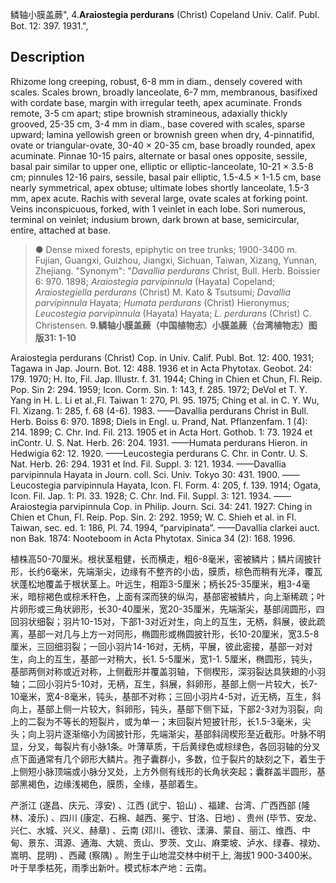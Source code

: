 鳞轴小膜盖蕨",
4.**Araiostegia perdurans** (Christ) Copeland Univ. Calif. Publ. Bot. 12: 397. 1931.",

## Description
Rhizome long creeping, robust, 6-8 mm in diam., densely covered with scales. Scales brown, broadly lanceolate, 6-7 mm, membranous, basifixed with cordate base, margin with irregular teeth, apex acuminate. Fronds remote, 3-5 cm apart; stipe brownish stramineous, adaxially thickly grooved, 25-35 cm, 3-4 mm in diam., base covered with scales, sparse upward; lamina yellowish green or brownish green when dry, 4-pinnatifid, ovate or triangular-ovate, 30-40 × 20-35 cm, base broadly rounded, apex acuminate. Pinnae 10-15 pairs, alternate or basal ones opposite, sessile, basal pair similar to upper one, elliptic or elliptic-lanceolate, 10-21 × 3.5-8 cm; pinnules 12-16 pairs, sessile, basal pair elliptic, 1.5-4.5 × 1-1.5 cm, base nearly symmetrical, apex obtuse; ultimate lobes shortly lanceolate, 1.5-3 mm, apex acute. Rachis with several large, ovate scales at forking point. Veins inconspicuous, forked, with 1 veinlet in each lobe. Sori numerous, terminal on veinlet; indusium brown, dark brown at base, semicircular, entire, attached at base.

> ● Dense mixed forests, epiphytic on tree trunks; 1900-3400 m. Fujian, Guangxi, Guizhou, Jiangxi, Sichuan, Taiwan, Xizang, Yunnan, Zhejiang.
  "Synonym": "*Davallia perdurans* Christ, Bull. Herb. Boissier 6: 970. 1898; *Araiostegia parvipinnula* (Hayata) Copeland; *Araiostegiella perdurans* (Christ) M. Kato &amp; Tsutsumi; *Davallia parvipinnula* Hayata; *Humata perdurans* (Christ) Hieronymus; *Leucostegia parvipinnula* (Hayata) Hayata; *L. perdurans* (Christ) C. Christensen.
**9.鳞轴小膜盖蕨（中国植物志）小膜盖蕨（台湾植物志）图版31: 1-10**

Araiostegia perdurans (Christ) Cop. in Univ. Calif. Publ. Bot. 12: 400. 1931; Tagawa in Jap. Journ. Bot. 12: 488. 1936 et in Acta Phytotax. Geobot. 24: 179. 1970; H. Ito, Fil. Jap. Illustr. f. 31. 1944; Ching in Chien et Chun, Fl. Reip. Pop. Sin 2: 294. 1959; Icon. Corm. Sin. 1: 143, f. 285. 1972; DeVol et T. Y. Yang in H. L. Li et al.,Fl. Taiwan 1: 270, Pl. 95. 1975; Ching et al. in C. Y. Wu, Fl. Xizang. 1: 285, f. 68 (4-6). 1983. ——Davallia perdurans Christ in Bull. Herb. Boiss 6: 970. 1898; Diels in Engl. u. Prand, Nat. Pflanzenfam. 1 (4): 214. 1899; C. Chr. Ind. Fil. 213. 1905 et in Acta Hort. Gothob. 1: 73. 1924 et inContr. U. S. Nat. Herb. 26: 204. 1931. ——Humata perdurans Hieron. in Hedwigia 62: 12. 1920. ——Leucostegia perdurans C. Chr. in Contr. U. S. Nat. Herb. 26: 294. 1931 et Ind. Fil. Suppl. 3: 121. 1934. ——Davallia parvipinnula Hayata in Journ. coll. Sci. Univ. Tokyo 30: 431. 1900. ——Leucostegia parvipinnula Hayata, Icon. Fl. Form. 4: 205, f. 139. 1914; Ogata, Icon. Fil. Jap. 1: Pl. 33. 1928; C. Chr. Ind. Fil. Suppl. 3: 121. 1934. ——Araiostegia parvipinnula Cop. in Philip. Journ. Sci. 34: 241. 1927: Ching in Chien et Chun, Fl. Reip. Pop. Sin. 2: 292. 1959; W. C. Shieh et al. in Fl. Taiwan, sec. ed. 1: 186, Pl. 74. 1994, “parvipinata”. ——Davallia clarkei auct. non Bak. 1874: Nooteboom in Acta Phytotax. Sinica 34 (2): 168. 1996.

植株高50-70厘米。根状茎粗健，长而横走，粗6-8毫米，密被鳞片；鳞片阔披针形，长约6毫米，先端渐尖，边缘有不整齐的小齿，膜质，棕色而稍有光泽，覆瓦状蓬松地覆盖于根状茎上。叶远生，相距3-5厘米；柄长25-35厘米，粗3-4毫米，暗棕褐色或棕禾秆色，上面有深而狭的纵沟，基部密被鳞片，向上渐稀疏；叶片卵形或三角状卵形，长30-40厘米，宽20-35厘米，先端渐尖，基部阔圆形，四回羽状细裂；羽片10-15对，下部1-3对近对生，向上的互生，无柄，斜展，彼此疏离，基部一对几与上方一对同形，椭圆形或椭圆披针形，长10-20厘米，宽3.5-8厘米，三回细羽裂；一回小羽片14-16对，无柄，平展，彼此密接，基部一对对生，向上的互生，基部一对稍大，长1. 5-5厘米，宽1-1. 5厘米，椭圆形，钝头，基部两侧对称或近对称，上侧截形并覆盖羽轴，下侧楔形，深羽裂达具狭翅的小羽轴；二回小羽片5-10对，无柄，互生，斜展，斜卵形，基部上侧一片较大，长7-10毫米，宽4-8毫米，钝头，基部不对称；三回小羽片4-5对，近无柄，互生，斜向上，基部上侧一片较大，斜卵形，钝头，基部下侧下延，下部2-3对为羽裂，向上的二裂为不等长的短裂片，或为单一；末回裂片短披针形，长1.5-3毫米，尖头；向上羽片逐渐缩小为阔披针形，先端渐尖，基部斜阔楔形至近截形。叶脉不明显，分叉，每裂片有小脉1条。叶薄草质，干后黄绿色或棕绿色，各回羽轴的分叉点下面通常有几个卵形大鳞片。孢子囊群小，多数，位于裂片的缺刻之下，着生于上侧短小脉顶端或小脉分叉处，上方外侧有线形的长角状突起；囊群盖半圆形，基部黑褐色，边缘浅褐色，膜质，全缘，基部着生。

产浙江 (遂昌、庆元、淳安) 、江西 (武宁、铅山) 、福建、台湾、广西西部 (隆林、凌乐) 、四川 (康定、石棉、越西、冕宁、甘洛、日地) 、贵州 (毕节、安龙、兴仁、水城、兴义、赫章) 、云南 (邓川、德钦、漾濞、蒙自、丽江、维西、中甸、景东、洱源、通海、大姚、贡山、罗茨、文山、麻栗坡、泸水、绿春、禄劝、嵩明、昆明) 、西藏 (察隅) 。附生于山地混交林中树干上, 海拔1 900-3400米。叶于旱季枯死，雨季出新叶。模式标本产地：云南。
